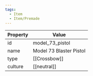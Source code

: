 ```yaml
---
tags:
  - Item
  - Item/Premade
---
```


| Property | Value                   |
| -------- | ----------------------- |
| id       | model_73_pistol         |
| name     | Model 73 Blaster Pistol |
| type     | [[Crossbow]]            |
| culture  | [[neutral]]             |


